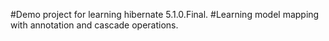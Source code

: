 #Demo project for learning hibernate 5.1.0.Final.
#Learning model mapping with annotation and cascade operations.
